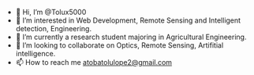 - 👋 Hi, I’m @Tolux5000
- 👀 I’m interested in Web Development, Remote Sensing and Intelligent detection, Engineering.
- 🌱 I’m currently a research student majoring in Agricultural Engineering.
- 💞️ I’m looking to collaborate on Optics, Remote Sensing, Artifitial intelligence.
- 📫 How to reach me atobatolulope2@gmail.com

<!---
Tolux5000/Tolux5000 is a ✨ special ✨ repository because its `README.md` (this file) appears on your GitHub profile.
You can click the Preview link to take a look at your changes.
--->

